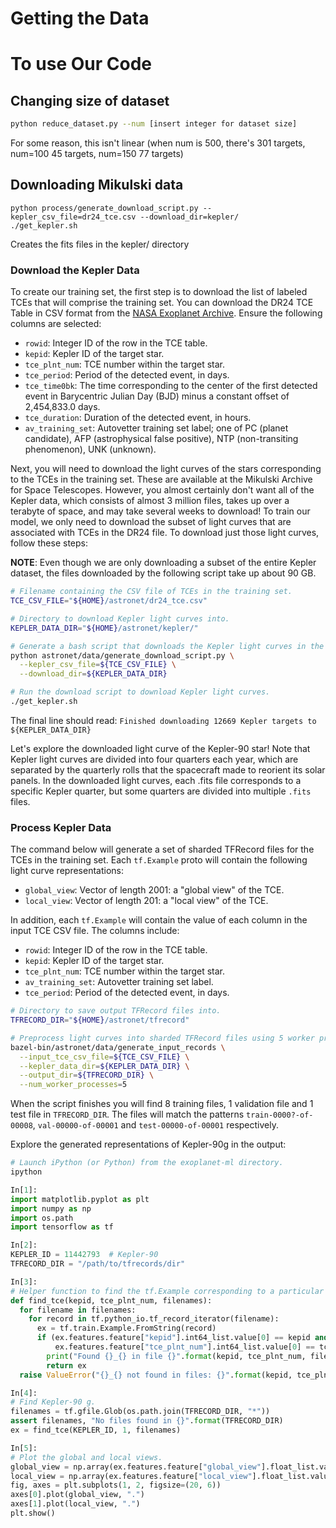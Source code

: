 # Getting the Data
# To use Our Code
## Changing size of dataset
```sh
python reduce_dataset.py --num [insert integer for dataset size]
```
For some reason, this isn't linear (when num is 500, there's 301 targets, num=100 45 targets, num=150 77 targets)

## Downloading Mikulski data
```
python process/generate_download_script.py --kepler_csv_file=dr24_tce.csv --download_dir=kepler/
./get_kepler.sh
```
Creates the fits files in the kepler/ directory




### Download the Kepler Data
To create our training set, the first step is to download the list of labeled TCEs that will comprise the training set. You can download the DR24 TCE Table in CSV format from the [NASA Exoplanet Archive](https://exoplanetarchive.ipac.caltech.edu/cgi-bin/TblView/nph-tblView?app=ExoTbls&config=q1_q17_dr24_tce). Ensure the following columns are selected:

- `rowid`: Integer ID of the row in the TCE table.
- `kepid`: Kepler ID of the target star.
- `tce_plnt_num`: TCE number within the target star.
- `tce_period`: Period of the detected event, in days.
- `tce_time0bk`: The time corresponding to the center of the first detected event in Barycentric Julian Day (BJD) minus a constant offset of 2,454,833.0 days.
- `tce_duration`: Duration of the detected event, in hours.
- `av_training_set`: Autovetter training set label; one of PC (planet candidate), AFP (astrophysical false positive), NTP (non-transiting phenomenon), UNK (unknown).

Next, you will need to download the light curves of the stars corresponding to the TCEs in the training set. These are available at the Mikulski Archive for Space Telescopes. However, you almost certainly don't want all of the Kepler data, which consists of almost 3 million files, takes up over a terabyte of space, and may take several weeks to download! To train our model, we only need to download the subset of light curves that are associated with TCEs in the DR24 file. To download just those light curves, follow these steps:

**NOTE**: Even though we are only downloading a subset of the entire Kepler dataset, the files downloaded by the following script take up about 90 GB.

```sh
# Filename containing the CSV file of TCEs in the training set.
TCE_CSV_FILE="${HOME}/astronet/dr24_tce.csv"

# Directory to download Kepler light curves into.
KEPLER_DATA_DIR="${HOME}/astronet/kepler/"

# Generate a bash script that downloads the Kepler light curves in the training set.
python astronet/data/generate_download_script.py \
  --kepler_csv_file=${TCE_CSV_FILE} \
  --download_dir=${KEPLER_DATA_DIR}

# Run the download script to download Kepler light curves.
./get_kepler.sh
```
The final line should read: `Finished downloading 12669 Kepler targets to ${KEPLER_DATA_DIR}`


Let's explore the downloaded light curve of the Kepler-90 star! Note that Kepler light curves are divided into four quarters each year, which are separated by the quarterly rolls that the spacecraft made to reorient its solar panels. In the downloaded light curves, each .fits file corresponds to a specific Kepler quarter, but some quarters are divided into multiple `.fits` files.

### Process Kepler Data
The command below will generate a set of sharded TFRecord files for the TCEs in the training set. Each `tf.Example` proto will contain the following light curve representations:

- `global_view`: Vector of length 2001: a "global view" of the TCE.
- `local_view`: Vector of length 201: a "local view" of the TCE.

In addition, each `tf.Example` will contain the value of each column in the input TCE CSV file. The columns include:

- `rowid`: Integer ID of the row in the TCE table.
- `kepid`: Kepler ID of the target star.
- `tce_plnt_num`: TCE number within the target star.
- `av_training_set`: Autovetter training set label.
- `tce_period`: Period of the detected event, in days.

```sh
# Directory to save output TFRecord files into.
TFRECORD_DIR="${HOME}/astronet/tfrecord"

# Preprocess light curves into sharded TFRecord files using 5 worker processes.
bazel-bin/astronet/data/generate_input_records \
  --input_tce_csv_file=${TCE_CSV_FILE} \
  --kepler_data_dir=${KEPLER_DATA_DIR} \
  --output_dir=${TFRECORD_DIR} \
  --num_worker_processes=5
```

When the script finishes you will find 8 training files, 1 validation file and 1 test file in `TFRECORD_DIR`. The files will match the patterns `train-0000?-of-00008`, `val-00000-of-00001` and `test-00000-of-00001` respectively.

Explore the generated representations of Kepler-90g in the output:

```python
# Launch iPython (or Python) from the exoplanet-ml directory.
ipython

In[1]:
import matplotlib.pyplot as plt
import numpy as np
import os.path
import tensorflow as tf

In[2]:
KEPLER_ID = 11442793  # Kepler-90
TFRECORD_DIR = "/path/to/tfrecords/dir"

In[3]:
# Helper function to find the tf.Example corresponding to a particular TCE.
def find_tce(kepid, tce_plnt_num, filenames):
  for filename in filenames:
    for record in tf.python_io.tf_record_iterator(filename):
      ex = tf.train.Example.FromString(record)
      if (ex.features.feature["kepid"].int64_list.value[0] == kepid and
          ex.features.feature["tce_plnt_num"].int64_list.value[0] == tce_plnt_num):
        print("Found {}_{} in file {}".format(kepid, tce_plnt_num, filename))
        return ex
  raise ValueError("{}_{} not found in files: {}".format(kepid, tce_plnt_num, filenames))

In[4]:
# Find Kepler-90 g.
filenames = tf.gfile.Glob(os.path.join(TFRECORD_DIR, "*"))
assert filenames, "No files found in {}".format(TFRECORD_DIR)
ex = find_tce(KEPLER_ID, 1, filenames)

In[5]:
# Plot the global and local views.
global_view = np.array(ex.features.feature["global_view"].float_list.value)
local_view = np.array(ex.features.feature["local_view"].float_list.value)
fig, axes = plt.subplots(1, 2, figsize=(20, 6))
axes[0].plot(global_view, ".")
axes[1].plot(local_view, ".")
plt.show()
```
